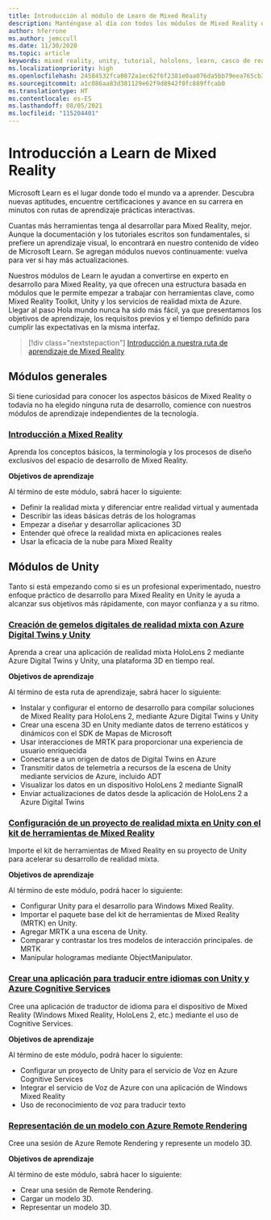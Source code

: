 ```yaml
---
title: Introducción al módulo de Learn de Mixed Reality
description: Manténgase al día con todos los módulos de Mixed Reality disponibles hospedados en la plataforma Microsoft Learn.
author: hferrone
ms.author: jemccull
ms.date: 11/30/2020
ms.topic: article
keywords: mixed reality, unity, tutorial, hololens, learn, casco de realidad mixta, casco de windows mixed reality, casco de realidad virtual, qué es la realidad virtual, qué es la realidad aumentada, MRTK, kit de herramientas de mixed reality, traducción de idiomas, Azure, Azure cognitive services, Microsoft Learn
ms.localizationpriority: high
ms.openlocfilehash: 24584532fca0872a1ec62f6f2381e0aa076da5bb79eea765cb3a0a0f5736f36f
ms.sourcegitcommit: a1c086aa83d381129e62f9d8942f0fc889ffcab0
ms.translationtype: HT
ms.contentlocale: es-ES
ms.lasthandoff: 08/05/2021
ms.locfileid: "115204401"
---
```

# <a name="mixed-reality-learn-overview"></a>Introducción a Learn de Mixed Reality

Microsoft Learn es el lugar donde todo el mundo va a aprender. Descubra nuevas aptitudes, encuentre certificaciones y avance en su carrera en minutos con rutas de aprendizaje prácticas interactivas. 

Cuantas más herramientas tenga al desarrollar para Mixed Reality, mejor. Aunque la documentación y los tutoriales escritos son fundamentales, si prefiere un aprendizaje visual, lo encontrará en nuestro contenido de vídeo de Microsoft Learn. Se agregan módulos nuevos continuamente: vuelva para ver si hay más actualizaciones.

Nuestros módulos de Learn le ayudan a convertirse en experto en desarrollo para Mixed Reality, ya que ofrecen una estructura basada en módulos que le permite empezar a trabajar con herramientas clave, como Mixed Reality Toolkit, Unity y los servicios de realidad mixta de Azure. Llegar al paso Hola mundo nunca ha sido más fácil, ya que presentamos los objetivos de aprendizaje, los requisitos previos y el tiempo definido para cumplir las expectativas en la misma interfaz. 

> [!div class="nextstepaction"]
> [Introducción a nuestra ruta de aprendizaje de Mixed Reality](/learn/browse/?terms=mixed+reality)

## <a name="general-modules"></a>Módulos generales

Si tiene curiosidad para conocer los aspectos básicos de Mixed Reality o todavía no ha elegido ninguna ruta de desarrollo, comience con nuestros módulos de aprendizaje independientes de la tecnología.

### <a name="introduction-to-mixed-reality"></a>[Introducción a Mixed Reality](/learn/modules/intro-to-mixed-reality/)

Aprenda los conceptos básicos, la terminología y los procesos de diseño exclusivos del espacio de desarrollo de Mixed Reality.

**Objetivos de aprendizaje**

Al término de este módulo, sabrá hacer lo siguiente:

* Definir la realidad mixta y diferenciar entre realidad virtual y aumentada
* Describir las ideas básicas detrás de los hologramas
* Empezar a diseñar y desarrollar aplicaciones 3D
* Entender qué ofrece la realidad mixta en aplicaciones reales
* Usar la eficacia de la nube para Mixed Reality

## <a name="unity-modules"></a>Módulos de Unity

Tanto si está empezando como si es un profesional experimentado, nuestro enfoque práctico de desarrollo para Mixed Reality en Unity le ayuda a alcanzar sus objetivos más rápidamente, con mayor confianza y a su ritmo.

### <a name="build-mixed-reality-digital-twins-with-azure-digital-twins-and-unity"></a>[Creación de gemelos digitales de realidad mixta con Azure Digital Twins y Unity](/learn/paths/build-mixed-reality-azure-digital-twins-unity/)

Aprenda a crear una aplicación de realidad mixta HoloLens 2 mediante Azure Digital Twins y Unity, una plataforma 3D en tiempo real.

**Objetivos de aprendizaje**

Al término de esta ruta de aprendizaje, sabrá hacer lo siguiente:

* Instalar y configurar el entorno de desarrollo para compilar soluciones de Mixed Reality para HoloLens 2, mediante Azure Digital Twins y Unity
* Crear una escena 3D en Unity mediante datos de terreno estáticos y dinámicos con el SDK de Mapas de Microsoft
* Usar interacciones de MRTK para proporcionar una experiencia de usuario enriquecida
* Conectarse a un origen de datos de Digital Twins en Azure
* Transmitir datos de telemetría a recursos de la escena de Unity mediante servicios de Azure, incluido ADT
* Visualizar los datos en un dispositivo HoloLens 2 mediante SignalR
* Enviar actualizaciones de datos desde la aplicación de HoloLens 2 a Azure Digital Twins

### <a name="set-up-a-mixed-reality-project-in-unity-with-the-mixed-reality-toolkit"></a>[Configuración de un proyecto de realidad mixta en Unity con el kit de herramientas de Mixed Reality](/learn/modules/mixed-reality-toolkit-project-unity/)

Importe el kit de herramientas de Mixed Reality en su proyecto de Unity para acelerar su desarrollo de realidad mixta.

**Objetivos de aprendizaje**

Al término de este módulo, podrá hacer lo siguiente:

* Configurar Unity para el desarrollo para Windows Mixed Reality.
* Importar el paquete base del kit de herramientas de Mixed Reality (MRTK) en Unity.
* Agregar MRTK a una escena de Unity.
* Comparar y contrastar los tres modelos de interacción principales. de MRTK
* Manipular hologramas mediante ObjectManipulator.

### <a name="create-a-language-translator-app-with-unity--azure-cognitive-services"></a>[Crear una aplicación para traducir entre idiomas con Unity y Azure Cognitive Services](/learn/modules/create-language-translator-mixed-reality-application-unity-azure-cognitive-services/)

Cree una aplicación de traductor de idioma para el dispositivo de Mixed Reality (Windows Mixed Reality, HoloLens 2, etc.) mediante el uso de Cognitive Services.

**Objetivos de aprendizaje**

Al término de este módulo, podrá hacer lo siguiente:

* Configurar un proyecto de Unity para el servicio de Voz en Azure Cognitive Services
* Integrar el servicio de Voz de Azure con una aplicación de Windows Mixed Reality
* Uso de reconocimiento de voz para traducir texto

### <a name="render-a-model-with-azure-remote-rendering"></a>[Representación de un modelo con Azure Remote Rendering](/learn/modules/render-model-azure-remote-rendering-unity/)

Cree una sesión de Azure Remote Rendering y represente un modelo 3D.

**Objetivos de aprendizaje**

Al término de este módulo, sabrá hacer lo siguiente:

* Crear una sesión de Remote Rendering.
* Cargar un modelo 3D.
* Representar un modelo 3D.